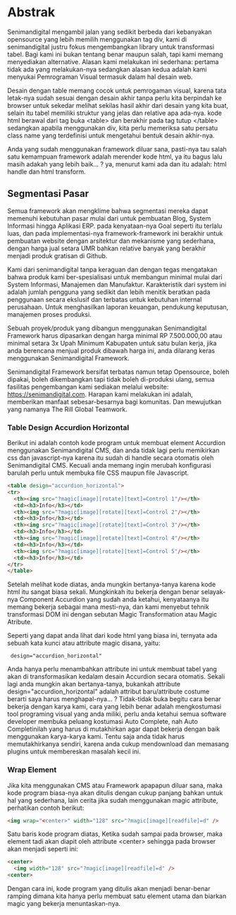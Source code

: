 # Abstrak
Senimandigital mengambil jalan yang sedikit berbeda dari kebanyakan opensource yang lebih memilih menggunakan tag div, kami di senimandigital justru fokus mengembangkan library
untuk transformasi tabel. Bagi kami ini bukan tentang benar maupun salah, tapi kami memang menyediakan alternative. Alasan kami melakukan ini sederhana:
pertama tidak ada yang melakukan-nya sedangkan alasan kedua adalah kami menyukai Pemrograman Visual termasuk dalam hal desain web.

Desain dengan table memang cocok untuk pemrogaman visual, karena tata letak-nya sudah sesuai dengan desain akhir tanpa perlu kita berpindah ke browser untuk sekedar melihat sekilas
hasil akhir dari desain yang kita buat, selain itu tabel memiliki struktur yang jelas dan relative apa ada-nya. kode html berawal dari tag buka &lt;table> dan berakhir pada tag tutup &lt;/table> sedangkan apabila menggunakan div, kita perlu memeriksa satu persatu class name yang terdefinisi untuk mengetahui bentuk desain akhir-nya.

Anda yang sudah menggunakan framework diluar sana, pasti-nya tau salah satu kemampuan framework adalah merender kode html, ya itu bagus lalu masih adakah yang lebih baik... ? ya, menurut kami ada dan itu adalah: html handle dan html transform.

## Segmentasi Pasar

Semua framework akan mengklime bahwa segmentasi mereka dapat memenuhi kebutuhan pasar mulai dari untuk pembuatan Blog, System Informasi hingga Aplikasi ERP.
pada kenyataan-nya Goal seperti itu terlalu luas, dan pada implementasi-nya framework-framework ini berakhir untuk pembuatan website dengan arsitektur dan mekanisme yang sederhana, dengan harga jual setara UMR bahkan relative banyak yang berakhir menjadi produk gratisan di Github.

Kami dari senimandigital tanpa keraguan dan dengan tegas mengatakan bahwa produk kami ber-spesialisasi untuk membangun minimal mulai dari System Informasi, Manajemen dan Manufaktur. Karakteristik dari system ini adalah jumlah pengguna yang sedikit dan lebih menitik beratkan pada penggunaan secara ekslusif dan terbatas untuk kebutuhan internal perusahaan. Untuk menghasilkan laporan keuangan, pendukung keputusan, manajemen proses produksi.

Sebuah proyek/produk yang dibangun menggunakan Senimandigital Framework harus dipasarkan dengan harga minimal RP 7.500.000,00 atau minimal setara 3x Upah Minimum Kabupaten untuk satu bulan kerja, jika anda berencana menjual produk dibawah harga ini, anda dilarang keras menggunakan Senimandigital Framework.

Senimandigital Framework bersifat terbatas namun tetap Opensource, boleh dipakai, boleh dikembangkan tapi tidak boleh di-produksi ulang, semua fasilitas pengembangan
kami sediakan melalui website: https://senimandigital.com. Harapan kami melakukan ini adalah, memberikan manfaat sebesar-besarnya bagi komunitas. Dan mewujutkan yang namanya The Rill Global Teamwork.

### Table Design Accurdion Horizontal

Berikut ini adalah contoh kode program untuk membuat element Accurdion menggunakan Senimandigital CMS, dan anda tidak lagi perlu memikirkan css dan javascript-nya karena itu sudah di handle
secara otomatis oleh Senimandigital CMS. Kecuali anda memang ingin merubah konfigurasi barulah perlu untuk membuka file CSS maupun file Javascript.
```html
<table design="accurdion_horizontal">
<tr>
  <th><img src="?magic[image][rotate][text]=Control 1"/></th>
  <td><h3>Info</h3></td>
  <th><img src="?magic[image][rotate][text]=Control 2"/></th>
  <td><h3>Info</h3></td>
  <th><img src="?magic[image][rotate][text]=Control 3"/></th>
  <td><h3>Info</h3></td>
  <th><img src="?magic[image][rotate][text]=Control 4"/></th>
  <td><h3>Info</h3></td>
  <th><img src="?magic[image][rotate][text]=Control 5"/></th>
  <td><h3>Info</h3></td>
</tr>
</table>
```
Setelah melihat kode diatas, anda mungkin bertanya-tanya karena kode html itu sangat biasa sekali.
Mungkinkah itu bekerja dengan benar selayak-nya Component Accurdion yang sudah anda ketahui, kenyataanya itu memang bekerja sebagai mana mesti-nya,
dan kami menyebut tehnik transformasi DOM ini dengan sebutan Magic Transformation atau Magic Atribute.

Seperti yang dapat anda lihat dari kode html yang biasa ini, ternyata ada sebuah kata kunci atau attribute magic disana, yaitu:
```
 design="accurdion_horizontal"
```
Anda hanya perlu menambahkan attribute ini untuk membuat tabel yang akan di transformasikan kedalam desain Accurdion secara otomatis.
Sekali lagi anda mungkin akan bertanya-tanya, bukankah attribute design="accurdion_horizontal" adalah attribut baru/attribute costume berarti saya harus menghapal-nya... ?
Tidak-tidak buka begitu cara benar bekerja dengan karya kami, cara yang lebih benar adalah mengkostumasi tool programing visual yang anda miliki, perlu anda ketahui semua 
software developer membuka peluang kostumasi Auto Complete, nah Auto Completinilah yang harus di mutakhirkan agar dapat bekerja dengan baik menggunakan karya-karya kami.
Tentu saja anda tidak harus memutakhirkanya sendiri, karena anda cukup mendownload dan memasang plugins untuk membereskan masalah kecil ini.

### Wrap Element
Jika kita menggunakan CMS atau Framework apapapun diluar sana, maka kode program biasa-nya akan ditulis dengan cukup panjang bahkan untuk hal yang sederhana,
lain cerita jika sudah menggunakan magic attribute, perhatikan contoh berikut:
```html
<img wrap="<center>" width="128" src="?magic[image][readfile]=d" />
```
Satu baris kode program diatas, Ketika sudah sampai pada browser, maka element tadi akan diapit oleh attribute &lt;center&gt; 
sehingga pada browser akan menjadi seperti ini:
```html
<center>
  <img width="128" src="?magic[image][readfile]=d" />
<center>
```
Dengan cara ini, kode program yang ditulis akan menjadi benar-benar ramping dimana kita hanya perlu membuat satu element utama dan biarkan magic yang bekerja menuntaskan-nya.
